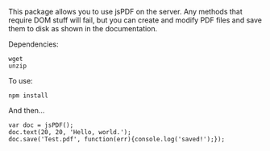 This package allows you to use jsPDF on the server. Any methods that require DOM stuff will fail, but you can create and modify PDF files and save them to disk as shown in the documentation.

Dependencies:
```
wget
unzip
```

To use:

```
npm install
```

And then...

```
var doc = jsPDF();
doc.text(20, 20, 'Hello, world.');
doc.save('Test.pdf', function(err){console.log('saved!');});
```
